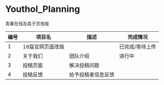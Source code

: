 # Youthol_Planning
青春在线及其子页改版

|编号|项目名|描述|完成情况|
|----|------|----|--------|
|1|16届官网页面改版||已完成/等待上传|
|2|关于我们|团队介绍|进行中|
|3|投稿页面|解决投稿问题|
|4|投稿反馈|给予投稿者信息反馈|
